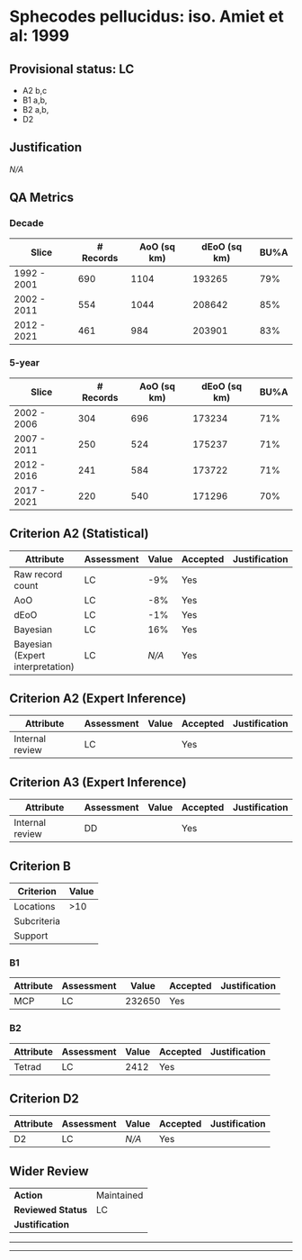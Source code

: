 # Sphecodes pellucidus: iso. Amiet et al: 1999
## Provisional status: LC
- A2 b,c
- B1 a,b, 
- B2 a,b, 
- D2

## Justification
*N/A*
## QA Metrics
### Decade
| Slice | # Records | AoO (sq km) | dEoO (sq km) |BU%A |
|---|---|---|---|---|
|1992 - 2001|690|1104|193265|79%|
|2002 - 2011|554|1044|208642|85%|
|2012 - 2021|461|984|203901|83%|
### 5-year
| Slice | # Records | AoO (sq km) | dEoO (sq km) |BU%A |
|---|---|---|---|---|
|2002 - 2006|304|696|173234|71%|
|2007 - 2011|250|524|175237|71%|
|2012 - 2016|241|584|173722|71%|
|2017 - 2021|220|540|171296|70%|
## Criterion A2 (Statistical)
|Attribute|Assessment|Value|Accepted|Justification
|---|---|---|---|---|
|Raw record count|LC|-9%|Yes||
|AoO|LC|-8%|Yes||
|dEoO|LC|-1%|Yes||
|Bayesian|LC|16%|Yes||
|Bayesian (Expert interpretation)|LC|*N/A*|Yes||
## Criterion A2 (Expert Inference)
|Attribute|Assessment|Value|Accepted|Justification
|---|---|---|---|---|
|Internal review|LC||Yes||
## Criterion A3 (Expert Inference)
|Attribute|Assessment|Value|Accepted|Justification
|---|---|---|---|---|
|Internal review|DD||Yes||
## Criterion B
|Criterion| Value|
|---|---|
|Locations|>10|
|Subcriteria||
|Support||
### B1
|Attribute|Assessment|Value|Accepted|Justification
|---|---|---|---|---|
|MCP|LC|232650|Yes||
### B2
|Attribute|Assessment|Value|Accepted|Justification
|---|---|---|---|---|
|Tetrad|LC|2412|Yes||
## Criterion D2
|Attribute|Assessment|Value|Accepted|Justification
|---|---|---|---|---|
|D2|LC|*N/A*|Yes||
## Wider Review
|  |  |
|---|---|
|**Action**|Maintained|
|**Reviewed Status**|LC|
|**Justification**||
---
 ---
 <br><br>
